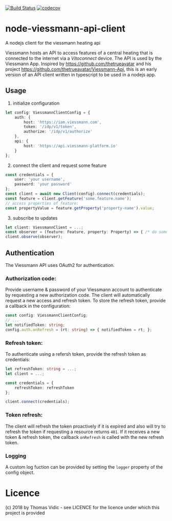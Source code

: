 [![Build Status](https://travis-ci.org/thovid/node-viessmann-api-client.svg?branch=master)](https://travis-ci.org/thovid/node-viessmann-api-client) [![codecov](https://codecov.io/gh/thovid/node-viessmann-api-client/branch/master/graph/badge.svg)](https://codecov.io/gh/thovid/node-viessmann-api-client)

# node-viessmann-api-client

A nodejs client for the viessmann heating api

Viessmann hosts an API to access features of a central heating that is connected to the internet via a *Vitoconnect* device. The API is used by the Viessmann App.
Inspired by https://github.com/thetrueavatar and his project https://github.com/thetrueavatar/Viessmann-Api, this is an early version of an API client written in typescript to be used in a nodejs app. 

## Usage
1. initialize configuration
```typescript
let config: ViessmannClientConfig = {
    auth: {
        host: 'https://iam.viessmann.com',
        token: '/idp/v1/token',
        authorize: '/idp/v1/authorize'
    },
    api: {
        host: 'https://api.viessmann-platform.io'
    }
};
```
2. connect the client and request some feature
```typescript
const credentials = {
    user: 'your username',
    password: 'your password'
};
const client = await new Client(config).connect(credentials);
const feature = client.getFeature('some.feature.name');
// access properties of feature:
const propertyValue = feature.getProperty('property-name').value;
```

3. subscribe to updates
```typescript
let client: ViessmannClient = ...;
const observer = (feature: Feature, property: Property) => { /* do something */};
client.observe(observer);
```

## Authentication
The Viessmann API uses OAuth2 for authentication. 
### Authorization code: 
Provide username & password of your Viessmann account to authenticate by requesting a new authorization code. The client will automatically request a new access and refresh token. To store the refresh token, provide a callback in the configuration:
```typescript
const config: ViessmannClientConfig;
// ...
let notifiedToken: string;
config.auth.onRefresh = (rt: string) => { notifiedToken = rt; };
```
### Refresh token:
To authenticate using a refersh token, provide the refresh token as credentials:
```typescript
let refreshToken: string = ...;
let client = ...;

const credentials = {
    refreshToken: refreshToken
};

client.connect(credentials);
```
### Token refresh:
The client will refresh the token proactively if it is expired and also will try to refresh the token if requesting a resource returns `401`. If it receives a new token & refresh token, the callback `onRefresh` is called with the new refresh token.

### Logging
A custom log fuction can be provided by setting the `logger` property of the config object.

# Licence
(c) 2018 by Thomas Vidic - see LICENCE for the licence under which this project is provided

